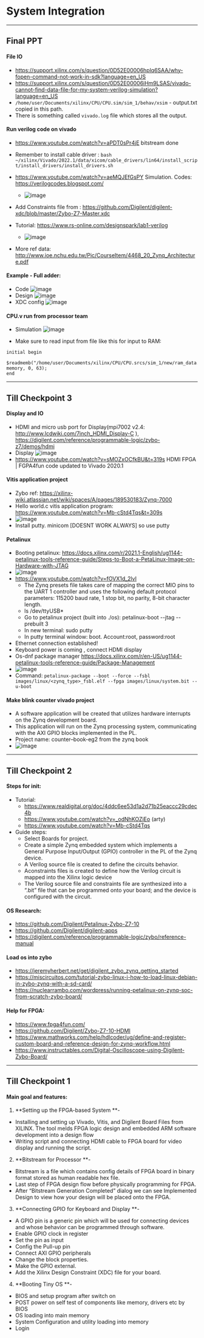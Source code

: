 # System Integration 

---

## Final PPT

#### File IO
- https://support.xilinx.com/s/question/0D52E00006hplq6SAA/why-fopen-command-not-work-in-sdk?language=en_US
- https://support.xilinx.com/s/question/0D52E00006iHm9LSAS/vivado-cannot-find-data-file-for-my-system-verilog-simulation?language=en_US 
- `/home/user/Documents/xilinx/CPU/CPU.sim/sim_1/behav/xsim` - output.txt copied in this path.
- There is something called `vivado.log` file which stores all the output.

#### Run verilog code on vivado
- https://www.youtube.com/watch?v=aPDT0sPr4jE bitstream done
- Remember to install cable driver : `bash ~/xilinx/Vivado/2022.1/data/xicom/cable_drivers/lin64/install_script/install_drivers/install_drivers.sh`
- https://www.youtube.com/watch?v=aeMQJEfGsPY Simulation. Codes: https://verilogcodes.blogspot.com/ 
  - ![image](https://user-images.githubusercontent.com/66141447/202178200-e3d752ca-a7c5-4784-90fb-3b5a6720a6c2.png)

- Add Constraints file from : https://github.com/Digilent/digilent-xdc/blob/master/Zybo-Z7-Master.xdc
- Tutorial: https://www.rs-online.com/designspark/lab1-verilog 
  - ![image](https://user-images.githubusercontent.com/66141447/202178293-5b6c39f6-1bce-41a0-b2fb-400c8049378f.png)

- More ref data: http://www.ioe.nchu.edu.tw/Pic/CourseItem/4468_20_Zynq_Architecture.pdf 

#### Example - Full adder:
- Code ![image](https://user-images.githubusercontent.com/66141447/202178387-bc61a323-725e-4ba4-b333-04e98b05b80c.png)
- Design ![image](https://user-images.githubusercontent.com/66141447/202178435-924b4e6e-2787-4a3b-be05-424bdf59f0ef.png)
- XDC config ![image](https://user-images.githubusercontent.com/66141447/202178476-172ea532-3412-46d3-ad44-499459ea5401.png)



#### CPU.v run from processor team
- Simulation ![image](https://user-images.githubusercontent.com/66141447/202178538-a7187de7-7e70-4bca-ab21-3a04ca6aaa16.png)


- Make sure to read input from file like this for input to RAM: 
```
initial begin
    $readmemb("/home/user/Documents/xilinx/CPU/CPU.srcs/sim_1/new/ram_data.mem", memory, 0, 63);
end 
```
  
  
 
---
 
## Till Checkpoint 3
#### Display and IO
- HDMI and micro usb port for Display(mpi7002 v2.4: http://www.lcdwiki.com/7inch_HDMI_Display-C ), https://digilent.com/reference/programmable-logic/zybo-z7/demos/hdmi 
- Display ![image](https://user-images.githubusercontent.com/66141447/202178892-674fc390-a787-4d5f-a2eb-dae06c286ece.png)
- https://www.youtube.com/watch?v=sMOZxOCfkBU&t=319s HDMI FPGA | FGPA4fun code updated to Vivado 2020.1

#### Vitis application project
- Zybo ref: https://xilinx-wiki.atlassian.net/wiki/spaces/A/pages/189530183/Zynq-7000 
- Hello world.c vitis application program: https://www.youtube.com/watch?v=Mb-cStd4Tqs&t=309s
- ![image](https://user-images.githubusercontent.com/66141447/202179060-635f4ea6-c113-4e2a-83b3-85a202a20dae.png)
- Install putty. minicom [DOESNT WORK ALWAYS] so use putty

#### Petalinux
- Booting petalinux: https://docs.xilinx.com/r/2021.1-English/ug1144-petalinux-tools-reference-guide/Steps-to-Boot-a-PetaLinux-Image-on-Hardware-with-JTAG 
- ![image](https://user-images.githubusercontent.com/66141447/202179248-759a718d-7431-4af7-82b2-ccadc7628716.png)
- https://www.youtube.com/watch?v=fOVX1d_2lvI 
  - The Zynq presets file takes care of mapping the correct MIO pins to the UART 1 controller and uses the following default protocol parameters: 115200 baud rate, 1 stop bit, no parity, 8-bit character length.
  - ls /dev/ttyUSB*
  - Go to petalinux project (built into ./os): petalinux-boot --jtag --prebuilt 3
  - In new terminal: sudo putty
  - In putty terminal window: boot. Account:root, password:root
- Ethernet connection established!
- Keyboard power is coming , connect HDMI display
- Os-dnf package manager https://docs.xilinx.com/r/en-US/ug1144-petalinux-tools-reference-guide/Package-Management 
- ![image](https://user-images.githubusercontent.com/66141447/202179757-67542117-f4ec-4f43-bcbf-35785ea0e56f.png)
- Command: `petalinux-package --boot --force --fsbl images/linux/<zynq_type>_fsbl.elf --fpga images/linux/system.bit --u-boot`

#### Make blink counter vivado project
- A software application will be created that utilizes hardware interrupts on the Zynq development board.
- This application will run on the Zynq processing system, communicating with the AXI GPIO blocks implemented in the PL.
- Project name: counter–book-eg2 from the zynq book
- ![image](https://user-images.githubusercontent.com/66141447/202180074-9b2d610d-9976-46cb-8f42-4954372cf27c.png)


---





## Till Checkpoint 2
#### Steps for init:
- Tutorial: 
  - https://www.realdigital.org/doc/4ddc6ee53d1a2d71b25eaccc29cdec4b 
  - https://www.youtube.com/watch?v=_odNhKOZjEo (arty)
  - https://www.youtube.com/watch?v=Mb-cStd4Tqs 
- Guide steps:
  - Select Boards for project. 
  - Create a simple Zynq embedded system which implements a General Purpose Input/Output (GPIO) controller in the PL of the Zynq device.
  - A Verilog source file is created to define the circuits behavior.
  - Aconstraints files is created to define how the Verilog circuit is mapped into the Xilinx logic device
  - The Verilog source file and constraints file are synthesized into a “.bit” file that can be programmed onto your board; and
the device is configured with the circuit.

#### OS Research:
- https://github.com/Digilent/Petalinux-Zybo-Z7-10 
- https://github.com/Digilent/digilent-apps 
- https://digilent.com/reference/programmable-logic/zybo/reference-manual 

#### Load os into zybo 
- https://jeremyherbert.net/get/digilent_zybo_zynq_getting_started 
- https://miscircuitos.com/tutorial-zybo-linux-i-how-to-load-linux-debian-in-zybo-zynq-with-a-sd-card/ 
- https://nuclearrambo.com/wordpress/running-petalinux-on-zynq-soc-from-scratch-zybo-board/ 
#### Help for FPGA:
- https://www.fpga4fun.com/
- https://github.com/Digilent/Zybo-Z7-10-HDMI 
- https://www.mathworks.com/help/hdlcoder/ug/define-and-register-custom-board-and-reference-design-for-zynq-workflow.html 
- https://www.instructables.com/Digital-Oscilloscope-using-Digilent-Zybo-Board/ 


---

## Till Checkpoint 1

#### Main goal and features:
1) **Setting up the FPGA-based System **-
 
- Installing and setting up Vivado, Vitis, and Digilent Board Files from XILINX.  The tool melds FPGA logic design and embedded ARM software development into a design flow
- Writing script and connecting HDMI cable to FPGA board for video display and running the script.

2) **Bitstream for Processor **-
- Bitstream is a file which contains config details of FPGA board in binary format stored as human readable hex file.
- Last step of FPGA design flow before physically programming for FPGA.
- After “Bitstream Generation Completed” dialog we can see Implemented Design to view how your design will be placed onto the FPGA.

3) **Connecting GPIO for Keyboard and Display **-
- A GPIO pin is a generic pin which will be used for connecting devices and whose behavior can be programmed through software. 
- Enable GPIO clock in register
- Set the pin as input
- Config the Pull-up pin
- Connect AXI GPIO peripherals 
- Change the block properties.
- Make the GPIO external.
- Add the Xilinx Design Constraint (XDC) file for your board.


4) **Booting Tiny OS **-
- BIOS and setup program after switch on
- POST power on self test of components like memory, drivers etc by BIOS
- OS loading into main memory
- System Configuration and utility loading into memory
- Login

